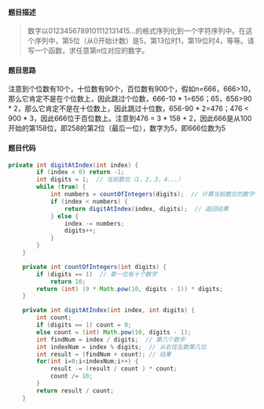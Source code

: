 #### **题目描述**

> 数字以0123456789101112131415...的格式序列化到一个字符序列中。在这个序列中，第5位（从0开始计数）是5，第13位时1，第19位时4，等等。请写一个函数，求任意第n位对应的数字。

#### **题目思路**

注意到个位数有10个，十位数有90个，百位数有900个，假如n=666，666>10，那么它肯定不是在个位数上，因此跳过个位数，666-10 * 1=656；65，656>90 * 2，那么它肯定不是在十位数上，因此跳过十位数，656-90 * 2=476；476 < 900 * 3，因此666位于百位数上。注意到476 = 3 * 158 + 2，因此666是从100开始的第158位，即258的第2位（最后一位），数字为5，即666位数为5

#### 题目代码

```java
private int digitAtIndex(int index) {
        if (index < 0) return -1;
        int digits = 1;  // 当前数位（1，2，3，4...）
        while (true) {
            int numbers = countOfIntegers(digits);  // 计算当前数位的数字个数
            if (index < numbers) {
                return digitAtIndex(index, digits);  // 返回结果
            } else {
                index -= numbers;
                digits++;
            }
        }
    }

    private int countOfIntegers(int digits) {
        if (digits == 1)  // 第一位有十个数字
            return 10;
        return (int) (9 * Math.pow(10, digits - 1)) * digits;
    }

    private int digitAtIndex(int index, int digits) {
        int count;
        if (digits == 1) count = 0;
        else count = (int) Math.pow(10, digits - 1);
        int findNum = index / digits;  // 第几个数字
        int indexNum = index % digits;  // 从右往左数第几位
        int result = (findNum + count); // 结果
        for(int i=0;i<indexNum;i++) {
            result -= (result / count ) * count;
            count /= 10;
        }
        return result / count;
    }
```

